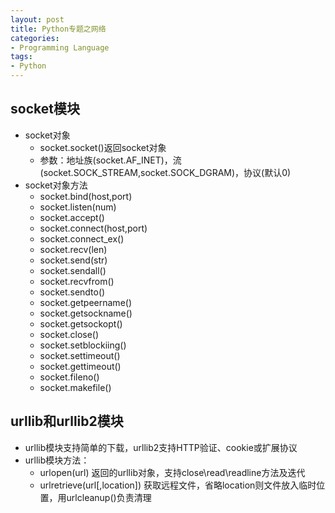 ```yaml
---
layout: post
title: Python专题之网络
categories:
- Programming Language
tags:
- Python
---
```


## socket模块
- socket对象
	- socket.socket()返回socket对象
	- 参数：地址族(socket.AF_INET)，流(socket.SOCK_STREAM,socket.SOCK_DGRAM)，协议(默认0)
- socket对象方法
	- socket.bind(host,port)
	- socket.listen(num)
	- socket.accept()
	- socket.connect(host,port)
	- socket.connect_ex()
	- socket.recv(len)
	- socket.send(str)
	- socket.sendall()
	- socket.recvfrom()
	- socket.sendto()
	- socket.getpeername()
	- socket.getsockname()
	- socket.getsockopt()
	- socket.close()
	- socket.setblockiing()
	- socket.settimeout()
	- socket.gettimeout()
	- socket.fileno()
	- socket.makefile()

## urllib和urllib2模块
- urllib模块支持简单的下载，urllib2支持HTTP验证、cookie或扩展协议
- urllib模块方法：
	- urlopen(url) 返回的urllib对象，支持close\read\readline方法及迭代
	- urlretrieve(url[,location]) 获取远程文件，省略location则文件放入临时位置，用urlcleanup()负责清理